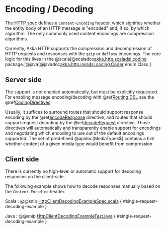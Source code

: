 # Encoding / Decoding

The [HTTP spec](https://tools.ietf.org/html/rfc7231#section-3.1.2.1) defines a `Content-Encoding` header, which signifies whether the entity body of an HTTP message is
"encoded" and, if so, by which algorithm. The only commonly used content encodings are compression algorithms.

Currently, Akka HTTP supports the compression and decompression of HTTP requests and responses with the `gzip` or
`deflate` encodings.
The core logic for this lives in the @scala[@scaladoc[akka.http.scaladsl.coding](akka.http.scaladsl.coding.index) package.]@java[@javadoc[akka.http.javadsl.coding.Coder](akka.http.javadsl.coding.Coder) enum class.]

## Server side

The support is not enabled automatically, but must be explicitly requested.
For enabling message encoding/decoding with @ref[Routing DSL](../routing-dsl/index.md) see the @ref[CodingDirectives](../routing-dsl/directives/coding-directives/index.md).

Usually, it suffices to surround routes that should support response encoding by the @ref[encodeResponse](../routing-dsl/directives/coding-directives/encodeResponse.md) directive,
and routes that should support request decoding by the @ref[decodeRequest](../routing-dsl/directives/coding-directives/decodeRequest.md) directive. Those directives will automatically
and transparently enable support for encodings and negotiating which encoding to use out of the default encodings supported. The set of predefined @apidoc[MediaTypes$] contains
a hint whether content of a given media type would benefit from compression.

## Client side

There is currently no high-level or automatic support for decoding responses on the client-side.

The following example shows how to decode responses manually based on the `Content-Encoding` header:

Scala
:   @@snip [HttpClientDecodingExampleSpec.scala](/docs/src/test/scala/docs/http/scaladsl/HttpClientDecodingExampleSpec.scala) { #single-request-decoding-example }

Java
:   @@snip [HttpClientDecodingExampleTest.java](/docs/src/test/java/docs/http/javadsl/HttpClientDecodingExampleTest.java) { #single-request-decoding-example }
